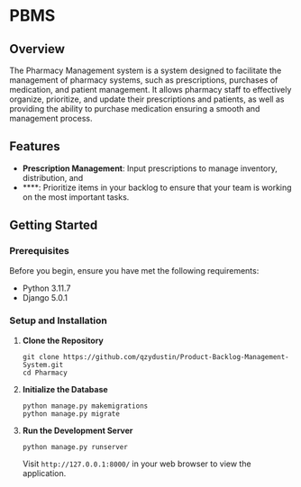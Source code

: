 # PBMS

## Overview

The Pharmacy Management system is a system designed to facilitate the management of pharmacy systems, such as prescriptions, purchases of medication, and patient management. It allows pharmacy staff to effectively organize, prioritize, and update their prescriptions and patients, as well as providing the ability to purchase medication ensuring a smooth and management process.

## Features

- **Prescription Management**: Input prescriptions to manage inventory, distribution, and 
- ****: Prioritize items in your backlog to ensure that your team is working on the most important tasks.

## Getting Started

### Prerequisites

Before you begin, ensure you have met the following requirements:

- Python 3.11.7
- Django 5.0.1

### Setup and Installation

1. **Clone the Repository**

   ```shell
   git clone https://github.com/qzydustin/Product-Backlog-Management-System.git
   cd Pharmacy
   ```

2. **Initialize the Database**

   ```shell
   python manage.py makemigrations
   python manage.py migrate
   ```

3. **Run the Development Server**

   ```shell
   python manage.py runserver
   ```

   Visit `http://127.0.0.1:8000/` in your web browser to view the application.

